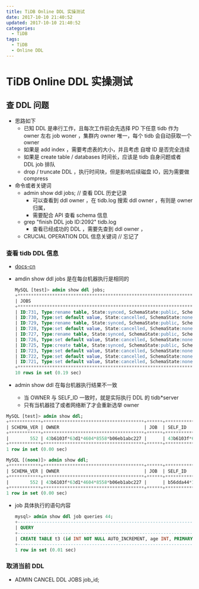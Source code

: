 ```yaml
---
title: TiDB Online DDL 实操测试
date: 2017-10-10 21:40:52
updated: 2017-10-10 21:40:52
categories:
  - TiDB
tags:
  - TiDB
  - Online DDL
---
```

# TiDB Online DDL 实操测试

## 查 DDL 问题

* 思路如下
  * 已知 DDL 是串行工作，且每次工作前会先选择 PD 下任意 tidb 作为 owner 左右 job woner ，集群内 owner 唯一，每个 tidb 会自动获取一个 owner
  * 如果是 add index ，需要考虑表的大小，并且考虑 自增 ID 是否完全连续
  * 如果是 create table / databases 时间长，应该是 tidb 自身问题或者 DDL job 排队
  * drop / truncate DDL ，执行时间块，但是影响后续磁盘 IO，因为需要做 compress
* 命令或者关键词
  * admin show ddl jobs; // 查看 DDL 历史记录
    * 可以查看到 ddl owner ，在 tidb.log 搜索 ddl owner ，有则是 owner 归属，
    * 需要配合 API 查看 schema 信息
  * grep "finish DDL job ID:2092" tidb.log
    * 查看已经成功的 DDL ，需要先查到 ddl owner ，
  * CRUCIAL OPERATION  DDL 信息关键词 // 忘记了

### 查看 tidb DDL 信息

* [docs-cn](https://github.com/pingcap/docs-cn/blob/master/sql/admin.md)
* amdin show ddl jobs  是在每台机器执行是相同的

  ```SQL
  MySQL [test]> admin show ddl jobs;
  +********************************************************************************************************************+***********+
  | JOBS                                                                                                               | STATE     |
  +********************************************************************************************************************+***********+
  | ID:731, Type:rename table, State:synced, SchemaState:public, SchemaID:1, TableID:206, RowCount:0, ArgLen:0         | synced    |
  | ID:730, Type:set default value, State:cancelled, SchemaState:none, SchemaID:1, TableID:206, RowCount:0, ArgLen:0   | cancelled |
  | ID:729, Type:rename table, State:synced, SchemaState:public, SchemaID:1, TableID:206, RowCount:0, ArgLen:0         | synced    |
  | ID:728, Type:set default value, State:cancelled, SchemaState:none, SchemaID:1, TableID:724, RowCount:0, ArgLen:0   | cancelled |
  | ID:727, Type:rename table, State:synced, SchemaState:public, SchemaID:1, TableID:724, RowCount:0, ArgLen:0         | synced    |
  | ID:726, Type:set default value, State:cancelled, SchemaState:none, SchemaID:1, TableID:724, RowCount:0, ArgLen:0   | cancelled |
  | ID:725, Type:create table, State:synced, SchemaState:public, SchemaID:1, TableID:724, RowCount:0, ArgLen:0         | synced    |
  | ID:723, Type:set default value, State:cancelled, SchemaState:none, SchemaID:134, TableID:273, RowCount:0, ArgLen:0 | cancelled |
  | ID:722, Type:set default value, State:cancelled, SchemaState:none, SchemaID:134, TableID:718, RowCount:0, ArgLen:0 | cancelled |
  | ID:721, Type:set default value, State:cancelled, SchemaState:none, SchemaID:134, TableID:718, RowCount:0, ArgLen:0 | cancelled |
  +********************************************************************************************************************+***********+
  10 rows in set (0.19 sec)
  ```

* admin show ddl 在每台机器执行结果不一致
  * 当 OWNER 与 SELF_ID 一致时，就是实际执行 DDL 的 tidb*server
  * 只有当机器挂了或者网络断了才会重新选举 owner

```SQL
MySQL [test]> admin show ddl;
+************+**************************************+******+**************************************+
| SCHEMA_VER | OWNER                                | JOB  | SELF_ID                              |
+************+**************************************+******+**************************************+
|        552 | 43b6103f*63d1*4604*8558*b06eb1abc227 |      | 43b6103f*63d1*4604*8558*b06eb1abc227 |
+************+**************************************+******+**************************************+
1 row in set (0.00 sec)

MySQL [(none)]> admin show ddl;
+************+**************************************+******+**************************************+
| SCHEMA_VER | OWNER                                | JOB  | SELF_ID                              |
+************+**************************************+******+**************************************+
|        552 | 43b6103f*63d1*4604*8558*b06eb1abc227 |      | b56dda44*19ad*4544*9561*5f8cf936e053 |
+************+**************************************+******+**************************************+
1 row in set (0.00 sec)
```

- job 具体执行的语句内容

  ```SQL
  mysql> admin show ddl job queries 44;
  +------------------------------------------------------------------------------------------+
  | QUERY                                                                                    |
  +------------------------------------------------------------------------------------------+
  | CREATE TABLE t3 (id INT NOT NULL AUTO_INCREMENT, age INT, PRIMARY KEY(id)) ENGINE=InnoDB |
  +------------------------------------------------------------------------------------------+
  1 row in set (0.01 sec)
  ```

### 取消当前 DDL

* ADMIN CANCEL DDL JOBS job_id;

